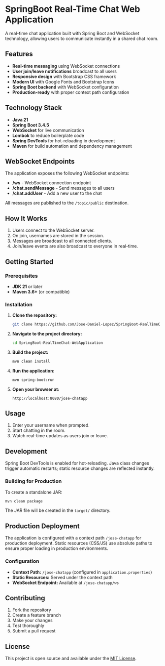 # SpringBoot Real-Time Chat Web Application

A real-time chat application built with Spring Boot and WebSocket technology, allowing users to communicate instantly in a shared chat room.

## Features

- **Real-time messaging** using WebSocket connections
- **User join/leave notifications** broadcast to all users
- **Responsive design** with Bootstrap CSS framework
- **Modern UI** with Google Fonts and Bootstrap Icons
- **Spring Boot backend** with WebSocket configuration
- **Production-ready** with proper context path configuration

## Technology Stack

- **Java 21**
- **Spring Boot 3.4.5**
- **WebSocket** for live communication
- **Lombok** to reduce boilerplate code
- **Spring DevTools** for hot-reloading in development
- **Maven** for build automation and dependency management

## WebSocket Endpoints

The application exposes the following WebSocket endpoints:

- **/ws** - WebSocket connection endpoint
- **/chat.sendMessage** - Send messages to all users
- **/chat.addUser** - Add a new user to the chat

All messages are published to the `/topic/public` destination.

## How It Works

1. Users connect to the WebSocket server.
2. On join, usernames are stored in the session.
3. Messages are broadcast to all connected clients.
4. Join/leave events are also broadcast to everyone in real-time.

## Getting Started

### Prerequisites

- **JDK 21** or later
- **Maven 3.6+** (or compatible)

### Installation

1. **Clone the repository:**
   ```sh
   git clone https://github.com/Jose-Daniel-Lopez/SpringBoot-RealTimeChat-WebApplication.git
   ```
2. **Navigate to the project directory:**
   ```sh
   cd SpringBoot-RealTimeChat-WebApplication
   ```
3. **Build the project:**
   ```sh
   mvn clean install
   ```
4. **Run the application:**
   ```sh
   mvn spring-boot:run
   ```
5. **Open your browser at:**
   ```
   http://localhost:8080/jose-chatapp
   ```

## Usage

1. Enter your username when prompted.
2. Start chatting in the room.
3. Watch real-time updates as users join or leave.

## Development

Spring Boot DevTools is enabled for hot-reloading. Java class changes trigger automatic restarts; static resource changes are reflected instantly.

### Building for Production

To create a standalone JAR:

```sh
mvn clean package
```

The JAR file will be created in the `target/` directory.

## Production Deployment

The application is configured with a context path `/jose-chatapp` for production deployment. Static resources (CSS/JS) use absolute paths to ensure proper loading in production environments.

### Configuration

- **Context Path:** `/jose-chatapp` (configured in `application.properties`)
- **Static Resources:** Served under the context path
- **WebSocket Endpoint:** Available at `/jose-chatapp/ws`

## Contributing

1. Fork the repository
2. Create a feature branch
3. Make your changes
4. Test thoroughly
5. Submit a pull request

## License

This project is open source and available under the [MIT License](LICENSE).
